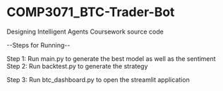 # COMP3071_BTC-Trader-Bot
Designing Intelligent Agents Coursework source code

--Steps for Running--

Step 1: Run main.py to generate the best model as well as the sentiment
Step 2: Run backtest.py to generate the strategy

Step 3: Run btc_dashboard.py to open the streamlit application
